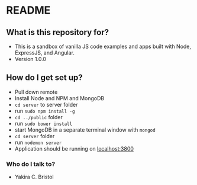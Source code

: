 # README #

## What is this repository for? ###

* This is a sandbox of vanilla JS code examples and apps built with Node, ExpressJS, and Angular.
* Version 1.0.0

## How do I get set up? ###

* Pull down remote
* Install Node and NPM and MongoDB
* `cd server` to server folder
* run `sudo npm install -g`
* `cd ../public` folder
* run `sudo bower install`
* start MongoDB in a separate terminal window with `mongod`
* `cd server` folder
* run `nodemon server`
* Application should be running on [localhost:3800](http://localhost:3800)

### Who do I talk to? ###
* Yakira C. Bristol
